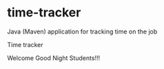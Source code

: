 # time-tracker
Java (Maven) application for tracking time on the job

Time tracker

Welcome
Good Night Students!!!
